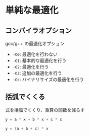 # 単純な最適化

## コンパイラオプション

gcc/g++ の最適化オプション

- `-O0`: 最適化を行わない
- `-O1`: 基本的な最適化を行う
- `-O2`: 最適化を行う
- `-O3`: 追加の最適化を行う
- `-Os`: バイナリサイズの最適化を行う

## 括弧でくくる

式を括弧でくくり、乗算の回数を減らす

```cpp
y = a * x + b * x + c * x
```

```cpp
y = (a + b + c) * x
```
